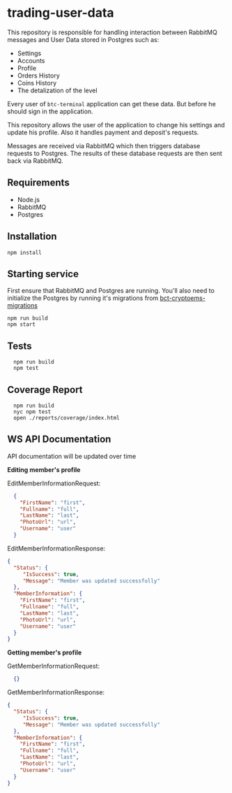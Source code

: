 # trading-user-data

This repository is responsible for handling interaction between RabbitMQ messages and User Data stored in Postgres such as:
- Settings
- Accounts
- Profile
- Orders History
- Coins History
- The detalization of the level

Every user of `btc-terminal` application can get these data. But before he should sign in the application.

This repository allows the user of the application to change his settings and update his profile. Also it handles payment and deposit's requests.

Messages are received via RabbitMQ which then triggers database requests to Postgres. The results of these database requests are then sent back via RabbitMQ.

## Requirements

  - Node.js
  - RabbitMQ
  - Postgres
  
## Installation

```
npm install
```

## Starting service


First ensure that RabbitMQ and Postgres are running. You'll also need to initialize the Postgres by running it's migrations from [bct-cryptoems-migrations](https://gitlab.com/cgblockchain-backend/trading/bct-cryptoems-migrations)

```
npm run build
npm start
```

## Tests

```
  npm run build
  npm test
```

## Coverage Report

```
  npm run build
  nyc npm test
  open ./reports/coverage/index.html
```

## WS API Documentation

API documentation will be updated over time

**Editing member's profile**

EditMemberInformationRequest:
```json
  {
    "FirstName": "first",
    "Fullname": "full",
    "LastName": "last",
    "PhotoUrl": "url",
    "Username": "user"
  }
```

EditMemberInformationResponse:
```json
{
  "Status": {
     "IsSuccess": true,
     "Message": "Member was updated successfully"
  },
  "MemberInformation": {
    "FirstName": "first",
    "Fullname": "full",
    "LastName": "last",
    "PhotoUrl": "url",
    "Username": "user"
  }
}
```

**Getting member's profile**

GetMemberInformationRequest:
```json
  {}
```

GetMemberInformationResponse:
```json
{
  "Status": {
     "IsSuccess": true,
     "Message": "Member was updated successfully"
  },
  "MemberInformation": {
    "FirstName": "first",
    "Fullname": "full",
    "LastName": "last",
    "PhotoUrl": "url",
    "Username": "user"
  }
}
